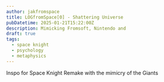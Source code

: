 ```yaml
---
author: jakfromspace
title: LOGfromSpace[0] - Shattering Universe
pubDatetime: 2025-01-21T15:22:00Z
description: Mimicking Fromsoft, Nintendo and
draft: true
tags:
  - space knight
  - psychology
  - metaphysics
---
```


Inspo for Space Knight Remake with the mimicry of the Giants
